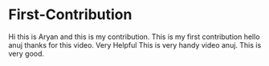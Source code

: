 # First-Contribution
Hi this is Aryan and this is my contribution.
This is my first contribution
hello anuj thanks for this video. Very Helpful
This is very handy video anuj.
This is very good.
